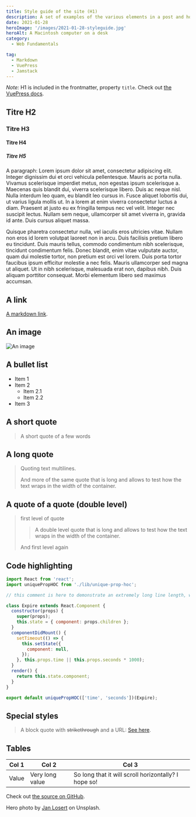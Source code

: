 ```yaml
---
title: Style guide of the site (H1)
description: A set of examples of the various elements in a post and how they will look
date: 2021-01-28
heroImage: '/images/2021-01-28-styleguide.jpg'
heroAlt: A Macintosh computer on a desk
category:
  - Web Fundamentals

tag:
  - Markdown
  - VuePress
  - Jamstack
---
```


_Note:_ H1 is included in the frontmatter, property `title`. Check out [the VuePress docs](https://v2.vuepress.vuejs.org/reference/default-theme/frontmatter.html).

## Titre H2

### Titre H3

#### Titre H4

##### Titre H5

A paragraph: Lorem ipsum dolor sit amet, consectetur adipiscing elit. Integer dignissim dui et orci vehicula pellentesque. Mauris ac porta nulla. Vivamus scelerisque imperdiet metus, non egestas ipsum scelerisque a. Maecenas quis blandit dui, viverra scelerisque libero. Duis ac neque nisl. Nulla interdum leo quam, eu blandit leo cursus in. Fusce aliquet lobortis dui, ut varius ligula mollis ut. In a lorem at enim viverra consectetur luctus a diam. Praesent at justo eu ex fringilla tempus nec vel velit. Integer nec suscipit lectus. Nullam sem neque, ullamcorper sit amet viverra in, gravida id ante. Duis cursus aliquet massa.

Quisque pharetra consectetur nulla, vel iaculis eros ultricies vitae. Nullam non eros id lorem volutpat laoreet non in arcu. Duis facilisis pretium libero eu tincidunt. Duis mauris tellus, commodo condimentum nibh scelerisque, tincidunt condimentum felis. Donec blandit, enim vitae vulputate auctor, quam dui molestie tortor, non pretium est orci vel lorem. Duis porta tortor faucibus ipsum efficitur molestie a nec felis. Mauris ullamcorper sed magna ut aliquet. Ut in nibh scelerisque, malesuada erat non, dapibus nibh. Duis aliquam porttitor consequat. Morbi elementum libero sed maximus accumsan.

## A link

[A markdown link](https://iamjeremie.me/).

## An image

![An image](/images/default.jpg)

## A bullet list

- Item 1
- Item 2
  - Item 2.1
  - Item 2.2
- Item 3

## A short quote

> A short quote of a few words

## A long quote

> Quoting text multilines.
>
> And more of the same quote that is long and allows to test how the text wraps in the width of the container.

## A quote of a quote (double level)

> first level of quote
>
> > A double level quote that is long and allows to test how the text wraps in the width of the container.
>
> And first level again

## Code highlighting

```js
import React from 'react';
import uniquePropHOC from './lib/unique-prop-hoc';

// this comment is here to demonstrate an extremely long line length, well beyond what you should probably allow in your own code, though sometimes you'll be highlighting code you can't refactor, which is unfortunate but should be handled gracefully

class Expire extends React.Component {
  constructor(props) {
    super(props);
    this.state = { component: props.children };
  }
  componentDidMount() {
    setTimeout(() => {
      this.setState({
        component: null,
      });
    }, this.props.time || this.props.seconds * 1000);
  }
  render() {
    return this.state.component;
  }
}

export default uniquePropHOC(['time', 'seconds'])(Expire);
```

## Special styles

> A block quote with ~~strikethrough~~ and a URL: [See here](https://reactjs.org).

## Tables

| Col 1 | Col 2 | Col 3 |
| --- | --- | --- |
| Value | Very long value | So long that it will scroll horizontally? I hope so! |

Check out [the source on GitHub](https://github.com/JeremieLitzler/journal/blob/main/docs/posts/2021-01-28-styleguide/README.md).

Hero photo by [Jan Losert](https://unsplash.com/@janlosert?utm_source=unsplash&utm_medium=referral&utm_content=creditCopyText) on Unsplash.
